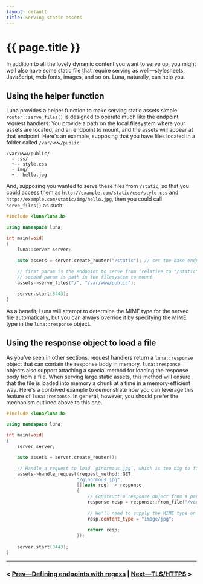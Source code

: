 ```yaml
---
layout: default
title: Serving static assets
---
```


# {{ page.title }}

In addition to all the lovely dynamic content you want to serve up, you might well also have some static file that require serving as well—stylesheets, JavaScript, web fonts, images, and so on. Luna, naturally, can help you.

## Using the helper function

Luna provides a helper function to make serving static assets simple. `router::serve_files()` is designed to operate much like the endpoint request handlers: You provide a path on the local filesystem where your assets are located, and an endpoint to mount, and the assets will appear at that endpoint. Here's an example, supposing that you have files located in a folder called `/var/www/public`:

```
/var/www/public/
  - css/
  +-- style.css
  - img/
  +-- hello.jpg
```

And, supposing you wanted to serve these files from `/static`, so that you could access them as `http://example.com/static/css/style.css` and `http://example.com/static/img/hello.jpg`, then you could call `serve_files()` as such:

```cpp
#include <luna/luna.h>

using namespace luna;

int main(void)
{
    luna::server server;

    auto assets = server.create_router("/static"); // set the base endpoint for all files to "/static"
    
    // first param is the endpoint to serve from (relative to "/static")
    // second param is path in the filesystem to mount 
    assets->serve_files("/", "/var/www/public");

    server.start(8443);
}
```

As a benefit, Luna will attempt to determine the MIME type for the served file automatically, but you can always override it by specifying the MIME type in the `luna::response` object.

## Using the response object to load a file

As you've seen in other sections, request handlers return a `luna::response` object that can contain the response body in memory. `luna::response` objects also support attaching a special method for loading the response body from a file. When serving large static assets, this method will ensure that the file is loaded into memory a chunk at a time in a memory-efficient way. Here's a contrived example to demonstrate how you can leverage this feature of `luna::response`. In general, however, you should prefer the mechanism outlined above to this one.

```cpp
#include <luna/luna.h>

using namespace luna;

int main(void)
{
    server server;

    auto assets = server.create_router();

    // Handle a request to load `ginormous.jpg`, which is too big to fit into memory
    assets->handle_request(request_method::GET,
                          "/ginormous.jpg",
                          [](auto req) -> response
                          {
                              // Construct a response object from a path and filename
                              response resp = response::from_file("/var/www/public/img/ginormous.jpg");
                              
                              // We'll need to supply the MIME type on our own, however!
                              resp.content_type = "image/jpg";
                              
                              return resp;
                          });
                          
    server.start(8443);
}
```

----

### < [Prev—Defining endpoints with regexs](regexes.html) | [Next—TLS/HTTPS](https.html) >